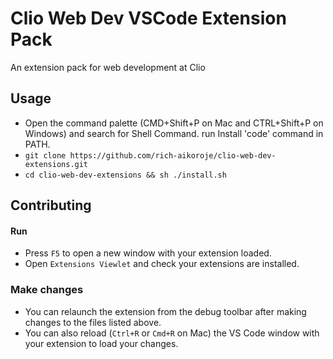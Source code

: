 # Clio Web Dev VSCode Extension Pack
An extension pack for web development at Clio

## Usage
* Open the command palette (CMD+Shift+P on Mac and CTRL+Shift+P on Windows) and search for Shell Command. run Install 'code' command in PATH.
* `git clone https://github.com/rich-aikoroje/clio-web-dev-extensions.git`
* `cd clio-web-dev-extensions && sh ./install.sh`

## Contributing

#### Run
* Press `F5` to open a new window with your extension loaded.
* Open `Extensions Viewlet` and check your extensions are installed.

### Make changes
* You can relaunch the extension from the debug toolbar after making changes to the files listed above.
* You can also reload (`Ctrl+R` or `Cmd+R` on Mac) the VS Code window with your extension to load your changes.
